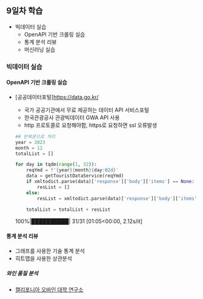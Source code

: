 ## 9일차 학습
- 빅데이터 실습
    - OpenAPI 기반 크롤링 실습
    - 통계 분석 리뷰
    - 머신러닝 실습
    

### 빅데이터 실습
#### OpenAPI 기반 크롤링 실습
- [공공데이터포털]https://data.go.kr/
    - 국가 공공기관에서 무료 제공하는 데이터 API 서비스포털
    - 한국관광공사 관광빅데이터 GWA API 사용
    - http 프로토콜로 요청해야함, https로 요청하면 ssl 오류발생

    ```python
    ## 반복문으로 처리 
    year = 2023
    month = 12
    totalList = []

    for day in tqdm(range(1, 32)):
        reqYmd = f'{year}{month}{day:02d}'
        data = getTouristDataService(reqYmd)
        if xmltodict.parse(data)['response']['body']['items'] == None: # 해당 날짜에 데이터가 없을수 있음
            resList = []
        else:
            resList = xmltodict.parse(data)['response']['body']['items']['item']
        
        totalList = totalList + resList
    ```
    100%|██████████| 31/31 [01:05<00:00,  2.12s/it]
    
#### 통계 분석 리뷰
- 그래프를 사용한 기술 통계 분석
- 히트맵을 사용한 상관분석

##### 와인 품질 분석
- [캘리포니아 오바인 대학 연구소](https://archive.ics.uci.edu/dataset/186/wine+quality)